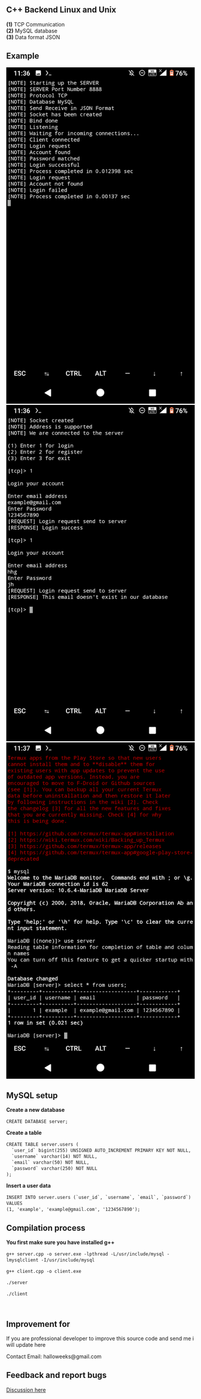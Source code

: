 <h2> C++ Backend Linux and Unix</h2>

<b>(1)</b> TCP Communication</br>
<b>(2)</b> MySQL database</br>
<b>(3)</b> Data format JSON</br>

<h2>Example</h2>

![alt text](https://raw.githubusercontent.com/halloweeks/cpp-backend/main/images/Screenshot_20220201-113658.png)
![alt text](https://raw.githubusercontent.com/halloweeks/cpp-backend/main/images/Screenshot_20220201-113650.png)
![alt text](https://github.com/halloweeks/cpp-backend/blob/main/images/Screenshot_20220201-113727.png)


<h2>MySQL setup</h2>
<p><b>Create a new database</b></p>

```
CREATE DATABASE server;
```

<p><b>Create a table</b><p>
  
``` 
CREATE TABLE server.users (
  `user_id` bigint(255) UNSIGNED AUTO_INCREMENT PRIMARY KEY NOT NULL,
  `username` varchar(14) NOT NULL,
  `email` varchar(50) NOT NULL,
  `password` varchar(250) NOT NULL
);
```
<p><b>Insert a user data</b></p>

```
INSERT INTO server.users (`user_id`, `username`, `email`, `password`) VALUES
(1, 'example', 'example@gmail.com', '1234567890');
```



<h2> Compilation process </h2>
<p><b>You first make sure you have installed g++</b></p>

```
g++ server.cpp -o server.exe -lpthread -L/usr/include/mysql -lmysqlclient -I/usr/include/mysql
```

```
g++ client.cpp -o client.exe
```
```
./server
```
```
./client
```

<br>
<h2> Improvement for</h2>
<p>If you are professional developer to improve this source code and send me i will update here</p>
<p>Contact Email: halloweeks@gmail.com</p>

<h2>Feedback and report bugs</h2>
<a href="https://github.com/halloweeks/cpp-backend/discussions/">Discussion here</a>
